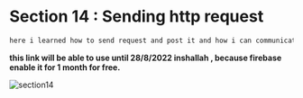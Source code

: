 # Section 14 : Sending http request 

```bash
here i learned how to send request and post it and how i can communicate with database
```

**this link will be able to use until 28/8/2022 inshallah , because  firebase enable it for 1 month for free.**

![section14](https://user-images.githubusercontent.com/91760639/181518605-68a16d38-c223-4ecb-a533-63a4e2df59cd.jpg)
